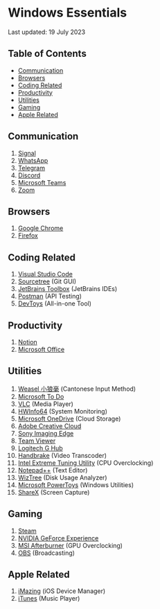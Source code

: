 # Windows Essentials <!-- omit from toc -->

Last updated: 19 July 2023

## Table of Contents <!-- omit from toc -->

- [Communication](#communication)
- [Browsers](#browsers)
- [Coding Related](#coding-related)
- [Productivity](#productivity)
- [Utilities](#utilities)
- [Gaming](#gaming)
- [Apple Related](#apple-related)

## Communication

1. [Signal](https://signal.org/download/)
2. [WhatsApp](ms-windows-store://pdp/?productid=9NKSQGP7F2NH&mode=mini)
3. [Telegram](https://telegram.org/dl/desktop/win64)
4. [Discord](https://discord.com/api/downloads/distributions/app/installers/latest?channel=stable&platform=win&arch=x86)
5. [Microsoft Teams](https://teams.microsoft.com/downloads)
6. [Zoom](https://zoom.us/support/download)

## Browsers

1. [Google Chrome](https://www.google.com/chrome/)
2. [Firefox](https://download.mozilla.org/?product=firefox-latest-ssl)

## Coding Related

1. [Visual Studio Code](https://code.visualstudio.com/)
2. [Sourcetree](https://www.sourcetreeapp.com/) (Git GUI)
3. [JetBrains Toolbox](https://www.jetbrains.com/toolbox-app/) (JetBrains IDEs)
4. [Postman](https://dl.pstmn.io/download/latest/win64) (API Testing)
5. [DevToys](https://apps.microsoft.com/store/detail/devtoys/9PGCV4V3BK4W) (All-in-one Tool)

## Productivity

1. [Notion](https://www.notion.so/desktop)
2. [Microsoft Office](https://aka.ms/office-install)

## Utilities

1. [Weasel 小狼毫](https://github.com/rime/weasel/releases/) (Cantonese Input Method)
2. [Microsoft To Do](https://apps.microsoft.com/store/detail/microsoft-to-do-lists-tasks-reminders/)
3. [VLC](https://www.videolan.org/vlc/) (Media Player)
4. [HWInfo64](https://www.hwinfo.com/download/) (System Monitoring)
5. [Microsoft OneDrive](https://go.microsoft.com/fwlink/?linkid=823060) (Cloud Storage)
6. [Adobe Creative Cloud](https://www.adobe.com/creativecloud/desktop-app.html)
7. [Sony Imaging Edge](https://support.d-imaging.sony.co.jp/disoft_DL/desktop_DL/win?fm=tw)
8. [Team Viewer](https://download.teamviewer.com/download/TeamViewer_Setup_x64.exe)
9. [Logitech G Hub](https://download01.logi.com/web/ftp/pub/techsupport/gaming/lghub_installer.exe)
10. [Handbrake](https://handbrake.fr/downloads.php) (Video Transcoder)
11. [Intel Extreme Tuning Utility](https://downloadcenter.intel.com/download/29183/Intel-Extreme-Tuning-Utility-Intel-XTU-?product=66427) (CPU Overclocking)
12. [Notepad++](https://notepad-plus-plus.org/downloads/) (Text Editor)
13. [WizTree](https://diskanalyzer.com/download) (Disk Usage Analyzer)
14. [Microsoft PowerToys](https://github.com/microsoft/PowerToys/releases) (Windows Utilities)
15. [ShareX](https://github.com/ShareX/ShareX) (Screen Capture)

## Gaming

1. [Steam](https://cdn.akamai.steamstatic.com/client/installer/steam.dmg)
2. [NVIDIA GeForce Experience](https://www.nvidia.com/en-us/geforce/geforce-experience/download/)
3. [MSI Afterburner](https://download.msi.com/uti_exe/vga/MSIAfterburnerSetup.zip) (GPU Overclocking)
4. [OBS](https://obsproject.com/download) (Broadcasting)

## Apple Related

1. [iMazing](https://downloads.imazing.com/windows/iMazing/iMazing2forWindows.exe) (iOS Device Manager)
2. [iTunes](https://www.apple.com/itunes/download/win64) (Music Player)
